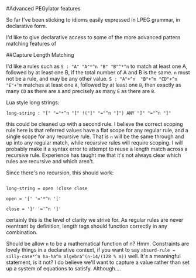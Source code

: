 #Advanced PEGylator features


So far I've been sticking to idioms easily expressed in LPEG grammar, in declarative form.

I'd like to give declarative access to some of the more advanced pattern matching features of 


##Capture Length Matching

I'd like a rules such as ` S : "A" "A"*^n "B" "B"^*^n ` to match at least one A, followed by at least one B, if the total number of A and B is the same. `n` must not be a rule, and may be any other value. 
` S : "A"+^n  "B"+^m "CD"+^n "E"+^m ` matches at least one `A`, followed by at least one `B`, then exactly as many `CD` as there are `A` and precisely as many `E` as there are `B`. 

Lua style long strings:

` long-string : "[" "="*^n "[" !("]" "="^n "]") ANY "]" "="^n "]" `

this could be cleaned up with a second rule. I believe the correct scoping rule here is that referred values have a flat scope for any regular rule,  and a single scope for any recursive rule. That is `n` will be the same through and up into any regular match, while recursive rules will require scoping. I will probably make it a syntax error to attempt to reuse a length match across a recursive rule. Experience has taught me that it's not always clear which rules are recursive and which aren't. 

Since there's no recursion, this should work:

``` 
 
long-string = open !close close

open = '[' '='*^n '['

close = ']' '='^n ']'

```

certainly this is the level of clarity we strive for. As regular rules are never reentrant by definition, length tags should function correctly in any combination. 

Should be allow `n` to be a mathematical function of n? Hmm. Constraints are lovely things in a declarative context, if you want to say ` absurd-rule = silly-case*^n ha-ha^m algebra^(n-14/(128 % m)) ` well. It's a meaningful statement, is it not? I do believe we'll want to capture a value rather than set up a system of equations to satisfy. Although....